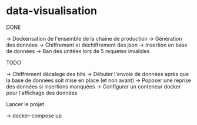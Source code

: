 # data-visualisation

  DONE

-> Dockerisation de l'ensemble de la chaine de production
-> Génération des données
-> Chiffrement et déchiffrement des json
-> Insertion en base de données
-> Ban des unitées lors de 5 requetes invalides


  TODO

-> Chiffrement décalage des bits
-> Débuter l'envoie de données après que la base de données soit mise en place (et non avant)
-> Poposer une reprise des données si insertions manquées
-> Configurer un conteneur docker pour l'affichage des données



  Lancer le projet
  
-> docker-compose up 
